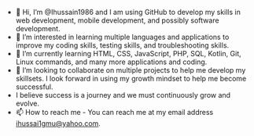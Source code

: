 - 👋 Hi, I’m @Ihussain1986 and I am using GitHub to develop my skills in web development, mobile development, and possibly software development.
- 👀 I’m interested in learning multiple languages and applications to improve my coding skills, testing skills, and troubleshooting skills.
- 🌱 I’m currently learning HTML, CSS, JavaScript, PHP, SQL, Kotlin, Git, Linux commands, and many more applications and coding.
- 💞️ I’m looking to collaborate on multiple projects to help me develop my skillsets. I look forward in using my growth mindset to help me become successful. 
- I believe success is a journey and we must continuously grow and evolve.
- 📫 How to reach me - You can reach me at my email address ihussai1gmu@yahoo.com.

<!---
Ihussain1986/Ihussain1986 is a ✨ special ✨ repository because its `README.md` (this file) appears on your GitHub profile.
You can click the Preview link to take a look at your changes.
--->
